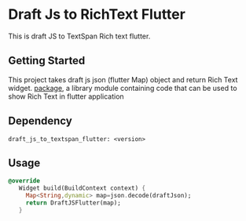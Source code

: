 # Draft Js to RichText Flutter

This is draft JS to TextSpan Rich text flutter.

## Getting Started

This project takes draft js json (flutter Map) object and return Rich Text widget.
[package](https://flutter.dev/developing-packages/),
a library module containing code that can be used to show Rich Text in flutter application

## Dependency

```
draft_js_to_textspan_flutter: <version>
```
## Usage

```dart
@override
   Widget build(BuildContext context) {
     Map<String,dynamic> map=json.decode(draftJson);
     return DraftJSFlutter(map);
   }
```
